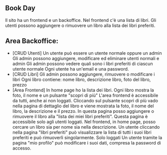 
## Book Day
Il sito ha un frontend e un backoffice.
Nel frontend c'è una lista di libri.
Gli utenti possono aggiungere o rimuovere un libro alla lista dei libri preferiti.

## Area Backoffice:
- [CRUD Utenti]
    Un utente può essere un utente normale oppure un admin
    Gli admin possono aggiungere, modificare ed eliminare utenti normali e admin
    Gli admin possono vedere quali sono i libri preferiti di ciascun utente normale
    Ogni utente ha un'email e una password.
- [CRUD Libri]
    Gli admin possono aggiungere, rimuovere o modificare i libri
    Ogni libro contiene: nome libro, descrizione libro, foto del libro, prezzo
- [Area Frontend]
    In home page ho la lista dei libri.
    Ogni libro mostra la foto, il nome e un pulsante
    "scopri di più"
    L'area frontend è accessibile da tutti, anche ai non loggati.
    Cliccando sul pulsante scopri di più vado nella pagina di dettaglio del libro e viene mostrata la foto, il nome del libro, la descrizione e il prezzo.
    In questa pagina posso aggiungere o rimuovere il libro alla "lista dei miei libri preferiti". Questa pagina è accessibile solo agli utenti loggati.
    Nel frontend, in home page, posso cercare un libro sia per nome sia nella descrizione.
    Un utente cliccando nella pagina "libri preferiti"
    può visualizzare la lista di tutti i suoi libri preferiti e può rimuoverli singolarmente. Solo
    loggati
    Un utente tramite la pagina "mio profilo" può modificare i suoi dati, compresa la password di accesso.